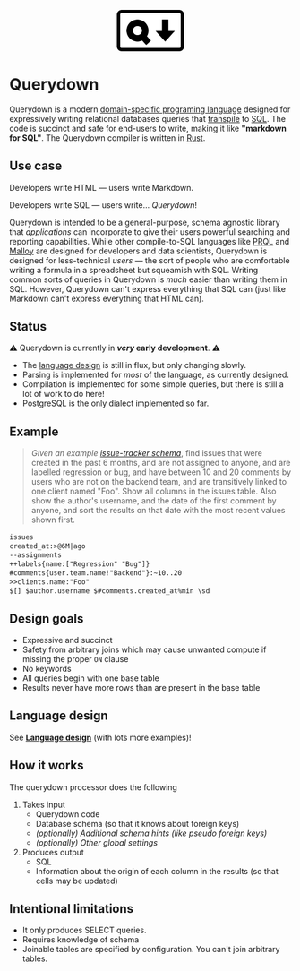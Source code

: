 <p align="center">
  <img src="./branding/logo-optimized.svg" width="120" style="margin: 0 auto;">
</p>

# Querydown

Querydown is a modern [domain-specific programing language](https://en.wikipedia.org/wiki/Domain-specific_language) designed for expressively writing relational databases queries that [transpile](https://en.wikipedia.org/wiki/Source-to-source_compiler) to [SQL](https://en.wikipedia.org/wiki/SQL). The code is succinct and safe for end-users to write, making it like **"markdown for SQL"**. The Querydown compiler is written in [Rust](https://www.rust-lang.org/).

## Use case

Developers write HTML &mdash; users write Markdown.

Developers write SQL &mdash; users write... _Querydown_!

Querydown is intended to be a general-purpose, schema agnostic library that _applications_ can incorporate to give their users powerful searching and reporting capabilities. While other compile-to-SQL languages like [PRQL](https://prql-lang.org/) and [Malloy](https://github.com/malloydata/malloy) are designed for developers and data scientists, Querydown is designed for less-technical _users_ &mdash; the sort of people who are comfortable writing a formula in a spreadsheet but squeamish with SQL. Writing common sorts of queries in Querydown is _much_ easier than writing them in SQL. However, Querydown can't express everything that SQL can (just like Markdown can't express everything that HTML can).

## Status

⚠️ Querydown is currently in **_very_ early development**. ⚠️

- The [language design](./docs/design.md) is still in flux, but only changing slowly.
- Parsing is implemented for _most_ of the language, as currently designed.
- Compilation is implemented for some simple queries, but there is still a lot of work to do here!
- PostgreSQL is the only dialect implemented so far.

## Example

> _Given an example [issue-tracker schema](./resources/test/issue_schema.diagram.png)_, find issues that were created in the past 6 months, and are not assigned to anyone, and are labelled regression or bug, and have between 10 and 20 comments by users who are not on the backend team, and are transitively linked to one client named "Foo". Show all columns in the issues table. Also show the author's username, and the date of the first comment by anyone, and sort the results on that date with the most recent values shown first.

```text
issues
created_at:>@6M|ago
--assignments
++labels{name:["Regression" "Bug"]}
#comments{user.team.name!"Backend"}:~10..20
>>clients.name:"Foo"
$[] $author.username $#comments.created_at%min \sd
```


## Design goals

- Expressive and succinct
- Safety from arbitrary joins which may cause unwanted compute if missing the proper `ON` clause
- No keywords
- All queries begin with one base table
- Results never have more rows than are present in the base table

## Language design

See **[Language design](./docs/design.md)** (with lots more examples)!


## How it works

The querydown processor does the following

1. Takes input
    - Querydown code
    - Database schema (so that it knows about foreign keys)
    - *(optionally) Additional schema hints (like pseudo foreign keys)*
    - *(optionally) Other global settings*
1. Produces output
    - SQL
    - Information about the origin of each column in the results (so that cells may be updated)

## Intentional limitations

- It only produces SELECT queries.
- Requires knowledge of schema
- Joinable tables are specified by configuration. You can't join arbitrary tables.
